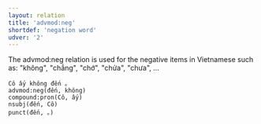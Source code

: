 ```yaml
---
layout: relation
title: 'advmod:neg'
shortdef: 'negation word'
udver: '2'
---
```


The advmod:neg relation is used for the negative items in Vietnamese such as: "không", "chẳng", "chớ", "chửa", "chưa", ...

~~~ sdparse
Cô ấy không đến 。
advmod:neg(đến, không)
compound:pron(Cô, ấy)
nsubj(đến, Cô)
punct(đến, 。)
~~~

<!-- Interlanguage links updated So kvě 14 19:02:54 CEST 2022 -->
